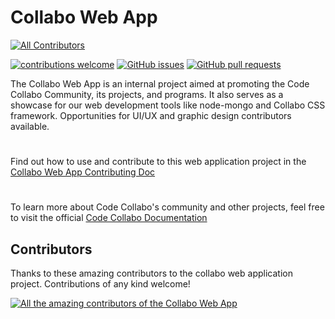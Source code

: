 # Collabo Web App

<!-- ALL-CONTRIBUTORS-BADGE:START - Do not remove or modify this section -->
[![All Contributors](https://img.shields.io/badge/all_contributors-3-orange.svg?style=flat-square)](#contributors)
<!-- ALL-CONTRIBUTORS-BADGE:END -->

[![contributions welcome](https://img.shields.io/badge/contributions-welcome-brightgreen.svg?style=flat)](https://code-collabo.gitbook.io/collabo-contributor/collabo-web-app-project/contribute-to-collabo-web-app) [![GitHub issues](https://img.shields.io/github/issues/code-collabo/collabo-web-app?color=red)](https://github.com/code-collabo/collabo-web-app/issues) [![GitHub pull requests](https://img.shields.io/github/issues-pr/code-collabo/collabo-web-app?color=goldenrod)](https://github.com/code-collabo/collabo-web-app/pulls)

The Collabo Web App is an internal project aimed at promoting the Code Collabo Community, its projects, and programs. It also serves as a showcase for our web development tools like node-mongo and Collabo CSS framework. Opportunities for UI/UX and graphic design contributors available.

#

Find out how to use and contribute to this web application project in the [Collabo Web App Contributing Doc](https://code-collabo.gitbook.io/collabo-contributor/collabo-web-app-project/contribute-to-collabo-web-app)

#

To learn more about Code Collabo's community and other projects, feel free to visit the official [Code Collabo Documentation](https://code-collabo.gitbook.io/docs)

## Contributors

Thanks to these amazing contributors to the collabo web application project. Contributions of any kind welcome!

<!-- ALL-CONTRIBUTORS-LIST:START - Do not remove or modify this section -->
<a href="https://github.com/code-collabo/collabo-web-app/graphs/contributors"><img src="https://contrib.rocks/image?repo=code-collabo/collabo-web-app" alt="All the amazing contributors of the Collabo Web App"></a>
<!-- ALL-CONTRIBUTORS-LIST:END -->